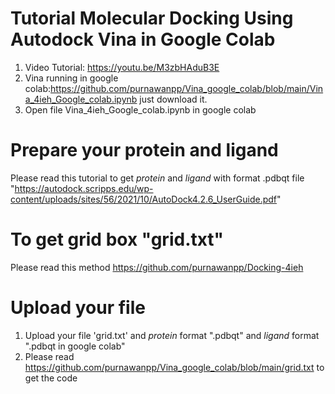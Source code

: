 # Tutorial Molecular Docking Using Autodock Vina in Google Colab 
1. Video Tutorial: https://youtu.be/M3zbHAduB3E
2. Vina running in google colab:https://github.com/purnawanpp/Vina_google_colab/blob/main/Vina_4ieh_Google_colab.ipynb just download it.
3. Open file Vina_4ieh_Google_colab.ipynb in google colab

# Prepare your protein and ligand 
Please read this tutorial to get _protein_ and _ligand_ with format .pdbqt file "https://autodock.scripps.edu/wp-content/uploads/sites/56/2021/10/AutoDock4.2.6_UserGuide.pdf"

# To get grid box "grid.txt" 
Please read this method https://github.com/purnawanpp/Docking-4ieh

# Upload your file
1. Upload your file 'grid.txt' and _protein_ format ".pdbqt" and _ligand_ format ".pdbqt in google colab"
2. Please read https://github.com/purnawanpp/Vina_google_colab/blob/main/grid.txt to get the code



